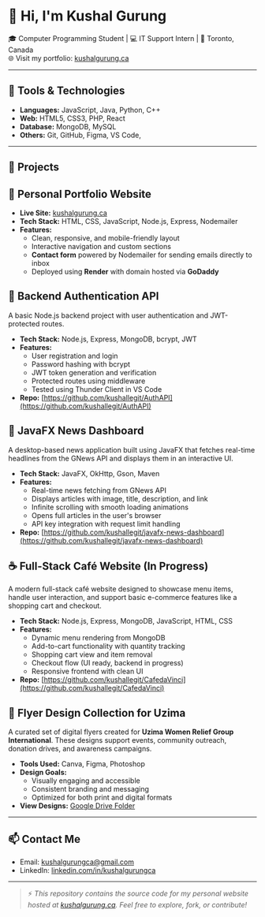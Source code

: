 # 👋 Hi, I'm Kushal Gurung

🎓 Computer Programming Student | 💻 IT Support Intern | 📍 Toronto, Canada  
🌐 Visit my portfolio: [kushalgurung.ca](https://kushalgurung.ca)

---

## 🧰 Tools & Technologies
- **Languages:** JavaScript, Java, Python, C++
- **Web:** HTML5, CSS3, PHP, React
- **Database:** MongoDB, MySQL
- **Others:** Git, GitHub, Figma, VS Code,

---

## 🚀 Projects

## 🌟 Personal Portfolio Website
- **Live Site:** [kushalgurung.ca](https://kushalgurung.ca)
- **Tech Stack:** HTML, CSS, JavaScript, Node.js, Express, Nodemailer
- **Features:**
  - Clean, responsive, and mobile-friendly layout
  - Interactive navigation and custom sections
  - **Contact form** powered by Nodemailer for sending emails directly to inbox
  - Deployed using **Render** with domain hosted via **GoDaddy**

## 🔐 Backend Authentication API

A basic Node.js backend project with user authentication and JWT-protected routes.

- **Tech Stack:** Node.js, Express, MongoDB, bcrypt, JWT
- **Features:**
  - User registration and login
  - Password hashing with bcrypt
  - JWT token generation and verification
  - Protected routes using middleware
  - Tested using Thunder Client in VS Code
- **Repo:** [https://github.com/kushallegit/AuthAPI](https://github.com/kushallegit/AuthAPI)

## 📰 JavaFX News Dashboard

A desktop-based news application built using JavaFX that fetches real-time headlines from the GNews API and displays them in an interactive UI.

- **Tech Stack:** JavaFX, OkHttp, Gson, Maven
- **Features:**
  - Real-time news fetching from GNews API
  - Displays articles with image, title, description, and link
  - Infinite scrolling with smooth loading animations
  - Opens full articles in the user's browser
  - API key integration with request limit handling
- **Repo:** [https://github.com/kushallegit/javafx-news-dashboard](https://github.com/kushallegit/javafx-news-dashboard)

## ☕ Full-Stack Café Website (In Progress)

A modern full-stack café website designed to showcase menu items, handle user interaction, and support basic e-commerce features like a shopping cart and checkout.

- **Tech Stack:** Node.js, Express, MongoDB, JavaScript, HTML, CSS
- **Features:**
  - Dynamic menu rendering from MongoDB
  - Add-to-cart functionality with quantity tracking
  - Shopping cart view and item removal
  - Checkout flow (UI ready, backend in progress)
  - Responsive frontend with clean UI
- **Repo:** [https://github.com/kushallegit/CafedaVinci](https://github.com/kushallegit/CafedaVinci)

## 🎨 Flyer Design Collection for Uzima

A curated set of digital flyers created for **Uzima Women Relief Group International**. These designs support events, community outreach, donation drives, and awareness campaigns.

- **Tools Used:** Canva, Figma, Photoshop
- **Design Goals:**
  - Visually engaging and accessible
  - Consistent branding and messaging
  - Optimized for both print and digital formats
- **View Designs:** [Google Drive Folder](https://drive.google.com/drive/u/2/folders/1mNnWtOCo-8NR8lYz39wTIQoxyWR93638)

---


## 📫 Contact Me
- Email: kushalgurungca@gmail.com
- LinkedIn: [linkedin.com/in/kushalgurungca](https://linkedin.com/in/kushalgurungca)

---

> ⚡ *This repository contains the source code for my personal website hosted at [kushalgurung.ca](https://kushalgurung.ca). Feel free to explore, fork, or contribute!*
